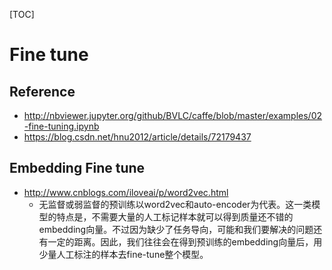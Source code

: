[TOC]

# Fine tune

## Reference
+ http://nbviewer.jupyter.org/github/BVLC/caffe/blob/master/examples/02-fine-tuning.ipynb
+ https://blog.csdn.net/hnu2012/article/details/72179437

## Embedding Fine tune
- http://www.cnblogs.com/iloveai/p/word2vec.html
	- 无监督或弱监督的预训练以word2vec和auto-encoder为代表。这一类模型的特点是，不需要大量的人工标记样本就可以得到质量还不错的embedding向量。不过因为缺少了任务导向，可能和我们要解决的问题还有一定的距离。因此，我们往往会在得到预训练的embedding向量后，用少量人工标注的样本去fine-tune整个模型。
